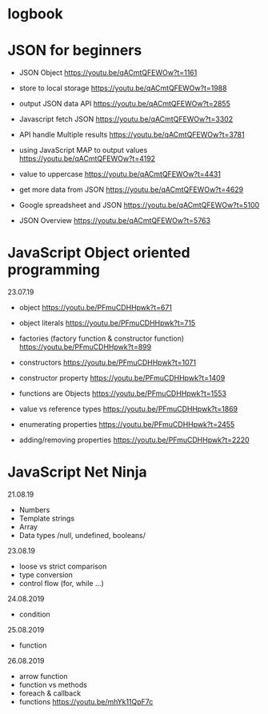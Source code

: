 # logbook

# JSON for beginners

- JSON Object
https://youtu.be/qACmtQFEWOw?t=1161

- store to local storage
https://youtu.be/qACmtQFEWOw?t=1988

- output JSON data API 
https://youtu.be/qACmtQFEWOw?t=2855

- Javascript fetch JSON
https://youtu.be/qACmtQFEWOw?t=3302

- API handle Multiple results
https://youtu.be/qACmtQFEWOw?t=3781

- using JavaScript MAP to output values
https://youtu.be/qACmtQFEWOw?t=4192

- value to uppercase
https://youtu.be/qACmtQFEWOw?t=4431

- get more data from JSON
https://youtu.be/qACmtQFEWOw?t=4629

- Google spreadsheet and JSON
https://youtu.be/qACmtQFEWOw?t=5100

- JSON Overview
https://youtu.be/qACmtQFEWOw?t=5763

# JavaScript Object oriented programming
23.07.19
- object
https://youtu.be/PFmuCDHHpwk?t=671

- object literals
https://youtu.be/PFmuCDHHpwk?t=715

- factories (factory function & constructor function)
https://youtu.be/PFmuCDHHpwk?t=899

- constructors 
https://youtu.be/PFmuCDHHpwk?t=1071

- constructor property
https://youtu.be/PFmuCDHHpwk?t=1409

- functions are Objects
https://youtu.be/PFmuCDHHpwk?t=1553

- value vs reference types
https://youtu.be/PFmuCDHHpwk?t=1869

- enumerating properties
https://youtu.be/PFmuCDHHpwk?t=2455

- adding/removing properties
https://youtu.be/PFmuCDHHpwk?t=2220

# JavaScript Net Ninja
21.08.19
- Numbers
- Template strings
- Array
- Data types /null, undefined, booleans/

23.08.19
- loose vs strict comparison
- type conversion
- control flow (for, while ...)

24.08.2019
- condition 

25.08.2019
- function

26.08.2019
- arrow function
- function vs methods
- foreach & callback
- functions https://youtu.be/mhYk11QpF7c



